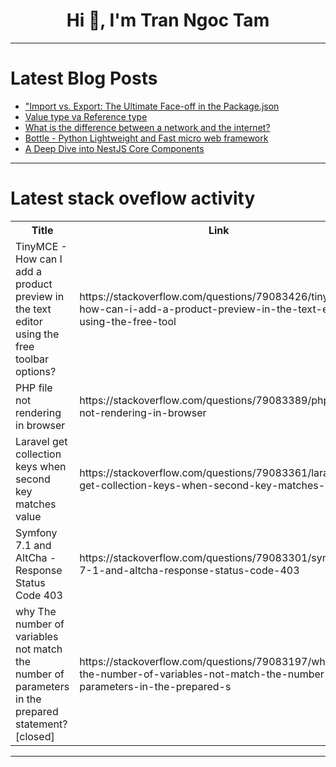 <h1 align="center">Hi 👋, I'm Tran Ngoc Tam</h1>

---

# Latest Blog Posts 
<!-- BLOG-POST-LIST:START -->
- [&quot;Import vs. Export: The Ultimate Face-off in the Package.json](https://dev.to/rameshpvr/import-vs-export-the-ultimate-face-off-in-the-packagejson-1j8l)
- [Value type va Reference type](https://dev.to/mushtariy/value-type-va-reference-type-4b06)
- [What is the difference between a network and the internet?](https://dev.to/abstractmusa/what-is-the-difference-between-a-network-and-the-internet-4f86)
- [Bottle - Python Lightweight and Fast micro web framework](https://dev.to/mrcaption49/bottle-python-lightweight-and-fast-micro-web-framework-25bl)
- [A Deep Dive into NestJS Core Components](https://dev.to/compimprove/a-deep-dive-into-nestjs-core-components-2ehi)
<!-- BLOG-POST-LIST:END -->

---

# Latest stack oveflow activity
<table>
  <tr><th>Title</th><th>Link</th></tr>
  <!-- STACKOVERFLOW:START --><tr><td>TinyMCE - How can I add a product preview in the text editor using the free toolbar options?</td><td>https://stackoverflow.com/questions/79083426/tinymce-how-can-i-add-a-product-preview-in-the-text-editor-using-the-free-tool</td></tr><tr><td>PHP file not rendering in browser</td><td>https://stackoverflow.com/questions/79083389/php-file-not-rendering-in-browser</td></tr><tr><td>Laravel get collection keys when second key matches value</td><td>https://stackoverflow.com/questions/79083361/laravel-get-collection-keys-when-second-key-matches-value</td></tr><tr><td>Symfony 7.1 and AltCha - Response Status Code 403</td><td>https://stackoverflow.com/questions/79083301/symfony-7-1-and-altcha-response-status-code-403</td></tr><tr><td>why The number of variables not match the number of parameters in the prepared statement? [closed]</td><td>https://stackoverflow.com/questions/79083197/why-the-number-of-variables-not-match-the-number-of-parameters-in-the-prepared-s</td></tr><!-- STACKOVERFLOW:END -->
</table>

---



